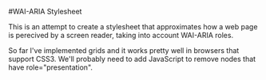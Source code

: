 #WAI-ARIA Stylesheet

This is an attempt to create a stylesheet that approximates how a web page is perecived by a screen reader, taking into account WAI-ARIA roles.

So far I've implemented grids and it works pretty well in browsers that support CSS3. We'll probably need to add JavaScript to remove nodes that have role="presentation".

